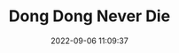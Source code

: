 ---
date: 2022-09-06 11:09:37
title: 'Dong Dong Never Die'	
tags: [free]
price: Free	
link: https://drive.google.com/file/d/16IVEFSVGsNRxItV-ygnSqRhCRX_tuc6f/view?usp=sharing	
discord: https://discord.gg/J2WdCh6zKC	

---